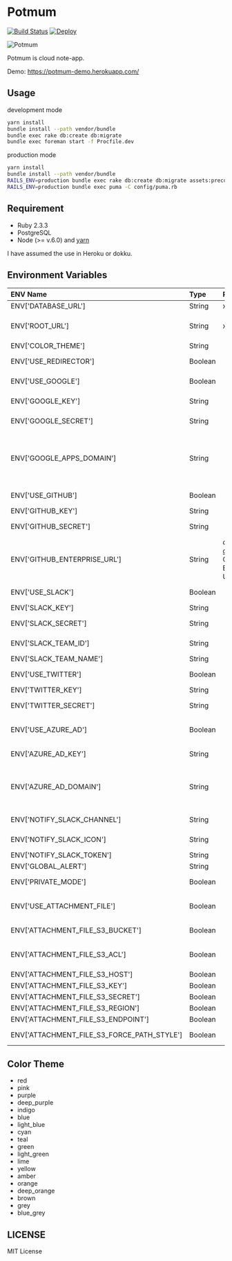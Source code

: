 # Potmum

[![Build Status](https://travis-ci.org/rutan/potmum.svg?branch=master)](https://travis-ci.org/rutan/potmum)
[![Deploy](https://www.herokucdn.com/deploy/button.png)](https://heroku.com/deploy)

![Potmum](./logo.png)

Potmum is cloud note-app.

Demo: https://potmum-demo.herokuapp.com/

## Usage

development mode

```bash
yarn install
bundle install --path vendor/bundle
bundle exec rake db:create db:migrate
bundle exec foreman start -f Procfile.dev
```

production mode

```bash
yarn install
bundle install --path vendor/bundle
RAILS_ENV=production bundle exec rake db:create db:migrate assets:precompile
RAILS_ENV=production bundle exec puma -C config/puma.rb
```

## Requirement

- Ruby 2.3.3
- PostgreSQL
- Node (>= v.6.0) and [yarn](https://github.com/yarnpkg/yarn)

I have assumed the use in Heroku or dokku.

## Environment Variables

|ENV Name|Type|Requirement|Description|
|:---|:---|:---|:---|
|ENV['DATABASE_URL']|String|x|PostgreSQL URL|
|ENV['ROOT_URL']|String|x|Root page URL.<br>ex) http://example.com|
|ENV['COLOR_THEME']|String||default: 'blue'|
|ENV['USE_REDIRECTOR']|Boolean||Use redirector with external link|
|ENV['USE_GOOGLE']|Boolean||Allow login with Google OAuth 2|
|ENV['GOOGLE_KEY']|String||Google OAuth2 API Key|
|ENV['GOOGLE_SECRET']|String||Google OAuth2 Secret Key|
|ENV['GOOGLE_APPS_DOMAIN']|String||*only use Google Apps Account*<br>Google Apps Domains<br>(ex. `hazimu.com, example.com`)|
|ENV['USE_GITHUB']|Boolean||Allow login with GitHub account|
|ENV['GITHUB_KEY']|String||GitHub API Key|
|ENV['GITHUB_SECRET']|String||GitHub API Secret Key|
|ENV['GITHUB_ENTERPRISE_URL']|String|*only use github:e*<br>GitHub Enterprise URL|
|ENV['USE_SLACK']|Boolean||Allow login with Slack account|
|ENV['SLACK_KEY']|String||Slack API Key|
|ENV['SLACK_SECRET']|String||Slack API Secret Key|
|ENV['SLACK_TEAM_ID']|String||Slack Team ID<br>ex) T0123456|
|ENV['SLACK_TEAM_NAME']|String||Slack Team Name|
|ENV['USE_TWITTER']|Boolean||Allow login with Twitter account|
|ENV['TWITTER_KEY']|String||Twitter API Key|
|ENV['TWITTER_SECRET']|String||Twitter API Secret Key|
|ENV['USE_AZURE_AD']|Boolean||Allow login with Azure AD(Office 365) account|
|ENV['AZURE_AD_KEY']|String||Azure AD OpenID Connect Client ID|
|ENV['AZURE_AD_DOMAIN']|String||*only use Azure AD Account*<br>Azure AD Domains<br>(ex. `hazimu.com, example.com`)|
|ENV['NOTIFY_SLACK_CHANNEL']|String||Notify channel<br>ex) #general|
|ENV['NOTIFY_SLACK_ICON']|String||Slack icon URL or emoji|
|ENV['NOTIFY_SLACK_TOKEN']|String||Slack API Token|
|ENV['GLOBAL_ALERT']|String||Footer message|
|ENV['PRIVATE_MODE']|Boolean||Members only mode|
|ENV['USE_ATTACHMENT_FILE']|Boolean||Use Attachment File<br>default: false|
|ENV['ATTACHMENT_FILE_S3_BUCKET']|Boolean||Members only mode|
|ENV['ATTACHMENT_FILE_S3_ACL']|Boolean||s3 ACL<br>default: public-read|
|ENV['ATTACHMENT_FILE_S3_HOST']|Boolean||s3 asset host|
|ENV['ATTACHMENT_FILE_S3_KEY']|Boolean||s3 access key|
|ENV['ATTACHMENT_FILE_S3_SECRET']|Boolean||s3 token secret|
|ENV['ATTACHMENT_FILE_S3_REGION']|Boolean||s3 region|
|ENV['ATTACHMENT_FILE_S3_ENDPOINT']|Boolean||S3 endpoint|
|ENV['ATTACHMENT_FILE_S3_FORCE_PATH_STYLE']|Boolean||use force path style in S3|

## Color Theme
- red
- pink
- purple
- deep_purple
- indigo
- blue
- light_blue
- cyan
- teal
- green
- light_green
- lime
- yellow
- amber
- orange
- deep_orange
- brown
- grey
- blue_grey

## LICENSE
MIT License
